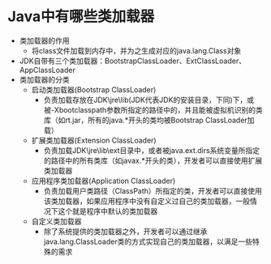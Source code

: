 # Java中有哪些类加载器
- 类加载器的作用
    - 将class文件加载到内存中，并为之生成对应的java.lang.Class对象
- JDK自带有三个类加载器：BootstrapClassLoader、ExtClassLoader、AppClassLoader
- 类加载器的分类
    - 启动类加载器(Bootstrap ClassLoader)
        - 负责加载存放在JDK\jre\lib(JDK代表JDK的安装目录，下同)下，或被-Xbootclasspath参数所指定的路径中的，并且能被虚拟机识别的类库（如rt.jar，所有的java.*开头的类均被Bootstrap ClassLoader加载）
    - 扩展类加载器(Extension ClassLoader)
        - 负责加载JDK\jre\lib\ext目录中，或者被java.ext.dirs系统变量所指定的路径中的所有类库（如javax.*开头的类），开发者可以直接使用扩展类加载器
    - 应用程序类加载器(Application ClassLoader)
        - 负责加载用户类路径（ClassPath）所指定的类，开发者可以直接使用该类加载器，如果应用程序中没有自定义过自己的类加载器，一般情况下这个就是程序中默认的类加载器
    - 自定义类加载器
        - 除了系统提供的类加载器之外，开发者可以通过继承java.lang.ClassLoader类的方式实现自己的类加载器，以满足一些特殊的需求
